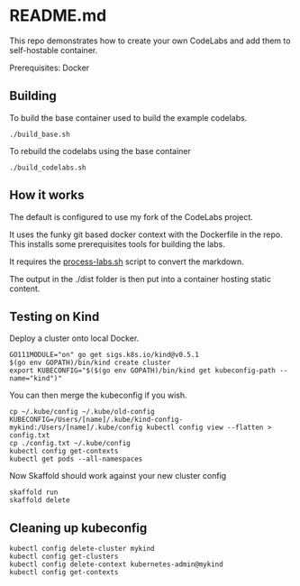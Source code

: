 # README.md
This repo demonstrates how to create your own CodeLabs and add them to self-hostable container. 

Prerequisites: Docker 

## Building
To build the base container used to build the example codelabs. 

```
./build_base.sh
```

To rebuild the codelabs using the base container

```
./build_codelabs.sh
```

## How it works
The default is configured to use my fork of the CodeLabs project.

It uses the funky git based docker context with the Dockerfile in the repo.  
This installs some prerequisites tools for building the labs.  

It requires the [process-labs.sh](labs/process-labs.sh) script to convert the markdown.  

The output in the ./dist folder is then put into a container hosting static content.


## Testing on Kind
Deploy a cluster onto local Docker.  
```
GO111MODULE="on" go get sigs.k8s.io/kind@v0.5.1
$(go env GOPATH)/bin/kind create cluster
export KUBECONFIG="$($(go env GOPATH)/bin/kind get kubeconfig-path --name="kind")"
```

You can then merge the kubeconfig if you wish.  
```
cp ~/.kube/config ~/.kube/old-config
KUBECONFIG=/Users/[name]/.kube/kind-config-mykind:/Users/[name]/.kube/config kubectl config view --flatten > config.txt
cp ./config.txt ~/.kube/config
kubectl config get-contexts
kubectl get pods --all-namespaces
```

Now Skaffold should work against your new cluster config
```
skaffold run
skaffold delete
```

## Cleaning up kubeconfig
```
kubectl config delete-cluster mykind
kubectl config get-clusters
kubectl config delete-context kubernetes-admin@mykind
kubectl config get-contexts
```
